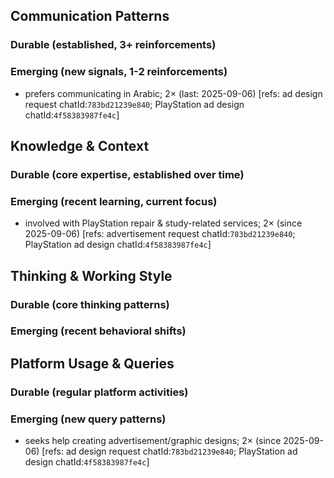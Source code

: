 ## Communication Patterns
### Durable (established, 3+ reinforcements)

### Emerging (new signals, 1-2 reinforcements)
- prefers communicating in Arabic; 2× (last: 2025-09-06) [refs: ad design request chatId:`783bd21239e840`; PlayStation ad design chatId:`4f58383987fe4c`]

## Knowledge & Context
### Durable (core expertise, established over time)

### Emerging (recent learning, current focus)
- involved with PlayStation repair & study-related services; 2× (since 2025-09-06) [refs: advertisement request chatId:`783bd21239e840`; PlayStation ad design chatId:`4f58383987fe4c`]

## Thinking & Working Style
### Durable (core thinking patterns)

### Emerging (recent behavioral shifts)

## Platform Usage & Queries
### Durable (regular platform activities)

### Emerging (new query patterns)
- seeks help creating advertisement/graphic designs; 2× (since 2025-09-06) [refs: ad design request chatId:`783bd21239e840`; PlayStation ad design chatId:`4f58383987fe4c`]